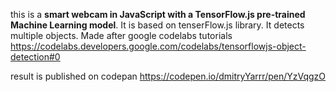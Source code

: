 this is a **smart webcam in JavaScript with a TensorFlow.js pre-trained Machine Learning model**.
It is based on tenserFlow.js library.
It detects  multiple objects.
Made after google codelabs  tutorials https://codelabs.developers.google.com/codelabs/tensorflowjs-object-detection#0

result  is published on codepan
https://codepen.io/dmitryYarrr/pen/YzVqgzO